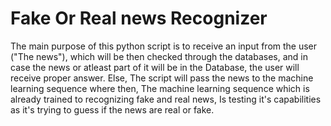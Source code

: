 # Fake Or Real news Recognizer
The main purpose of this python script is to receive an input from the user ("The news"), which will be then checked through the databases, and in case the news or atleast part of it will be in the Database, the user will receive proper answer.
Else, The script will pass the news to the machine learning sequence where then, The machine learning sequence which is already trained to recognizing fake and real news, Is testing it's capabilities as it's trying to guess if the news are real or fake.
